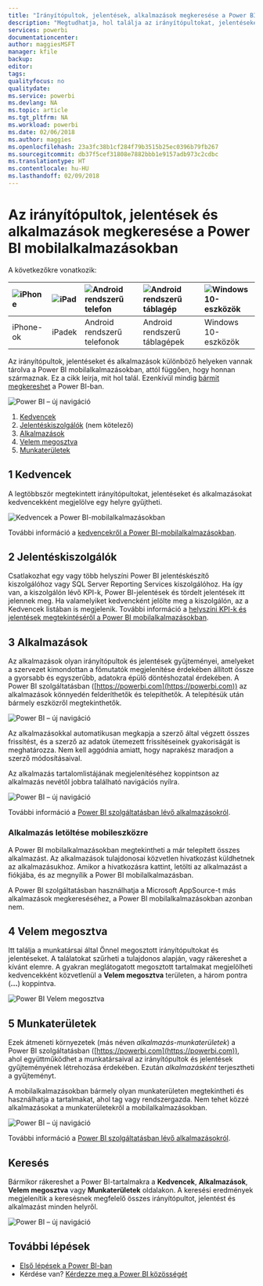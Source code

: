 ```yaml
---
title: "Irányítópultok, jelentések, alkalmazások megkeresése a Power BI mobilalkalmazásokban"
description: "Megtudhatja, hol találja az irányítópultokat, jelentéseket és alkalmazásokat a Power BI mobilalkalmazásokban, attól függően, hogy honnan származnak."
services: powerbi
documentationcenter: 
author: maggiesMSFT
manager: kfile
backup: 
editor: 
tags: 
qualityfocus: no
qualitydate: 
ms.service: powerbi
ms.devlang: NA
ms.topic: article
ms.tgt_pltfrm: NA
ms.workload: powerbi
ms.date: 02/06/2018
ms.author: maggies
ms.openlocfilehash: 23a3fc38b1cf284f79b3515b25ec0396b79fb267
ms.sourcegitcommit: db37f5cef31808e7882bbb1e9157adb973c2cdbc
ms.translationtype: HT
ms.contentlocale: hu-HU
ms.lasthandoff: 02/09/2018
---
```

# <a name="find-your-dashboards-reports-and-apps-in-the-power-bi-mobile-apps"></a>Az irányítópultok, jelentések és alkalmazások megkeresése a Power BI mobilalkalmazásokban
A következőkre vonatkozik:

| ![iPhone](media/mobile-apps-find-content-mobile-devices/iphone-logo-50-px.png) | ![iPad](media/mobile-apps-find-content-mobile-devices/ipad-logo-50-px.png) | ![Android rendszerű telefon](media/mobile-apps-find-content-mobile-devices/android-phone-logo-50-px.png) | ![Android rendszerű táblagép](media/mobile-apps-find-content-mobile-devices/android-tablet-logo-50-px.png) | ![Windows 10-eszközök](media/mobile-apps-find-content-mobile-devices/win-10-logo-50-px.png) |
|:--- |:--- |:--- |:--- |:--- |
| iPhone-ok |iPadek |Android rendszerű telefonok |Android rendszerű táblagépek |Windows 10-eszközök |

Az irányítópultok, jelentéseket és alkalmazások különböző helyeken vannak tárolva a Power BI mobilalkalmazásokban, attól függően, hogy honnan származnak. Ez a cikk leírja, mit hol talál. Ezenkívül mindig [bármit megkereshet](mobile-apps-find-content-mobile-devices.md#search) a Power BI-ban. 

![Power BI – új navigáció](media/mobile-apps-find-content-mobile-devices/power-bi-mobile-find-content.png)

1. [Kedvencek](mobile-apps-find-content-mobile-devices.md#1-favorites)
2. [Jelentéskiszolgálók](mobile-apps-find-content-mobile-devices.md#2-report-servers) (nem kötelező)
3. [Alkalmazások](mobile-apps-find-content-mobile-devices.md#3-apps)
4. [Velem megosztva](mobile-apps-find-content-mobile-devices.md#4-shared-with-me)
5. [Munkaterületek](mobile-apps-find-content-mobile-devices.md#5-workspaces)

## <a name="1-favorites"></a>1 Kedvencek
A legtöbbször megtekintett irányítópultokat, jelentéseket és alkalmazásokat kedvencekként megjelölve egy helyre gyűjtheti. 

![Kedvencek a Power BI-mobilalkalmazásokban](media/mobile-apps-find-content-mobile-devices/power-bi-android-favorites-reports.png)

További információ a [kedvencekről a Power BI-mobilalkalmazásokban](mobile-apps-favorites.md).

## <a name="2-report-servers"></a>2 Jelentéskiszolgálók
Csatlakozhat egy vagy több helyszíni Power BI jelentéskészítő kiszolgálóhoz vagy SQL Server Reporting Services kiszolgálóhoz. Ha így van, a kiszolgálón lévő KPI-k, Power BI-jelentések és tördelt jelentések itt jelennek meg. Ha valamelyiket kedvencként jelölte meg a kiszolgálón, az a Kedvencek listában is megjelenik. További információ a [helyszíni KPI-k és jelentések megtekintéséről a Power BI mobilalkalmazásokban](mobile-app-ssrs-kpis-mobile-on-premises-reports.md).

## <a name="3-apps"></a>3 Alkalmazások
Az alkalmazások olyan irányítópultok és jelentések gyűjteményei, amelyeket a szervezet kimondottan a főmutatók megjelenítése érdekében állított össze a gyorsabb és egyszerűbb, adatokra épülő döntéshozatal érdekében. A Power BI szolgáltatásban ([https://powerbi.com](https://powerbi.com)) az alkalmazások könnyedén felderíthetők és telepíthetők. A telepítésük után bármely eszközről megtekinthetők. 

![Power BI – új navigáció](media/mobile-apps-find-content-mobile-devices/power-bi-apps-mobile-apps.png)

Az alkalmazásokkal automatikusan megkapja a szerző által végzett összes frissítést, és a szerző az adatok ütemezett frissítéseinek gyakoriságát is meghatározza. Nem kell aggódnia amiatt, hogy naprakész maradjon a szerző módosításaival.

Az alkalmazás tartalomlistájának megjelenítéséhez koppintson az alkalmazás nevétől jobbra található navigációs nyílra.

![Power BI – új navigáció](media/mobile-apps-find-content-mobile-devices/power-bi-it-spend-app-android.png)

További információ a [Power BI szolgáltatásban lévő alkalmazásokról](service-install-use-apps.md).

### <a name="get-an-app-on-a-mobile-device"></a>Alkalmazás letöltése mobileszközre
A Power BI mobilalkalmazásokban megtekintheti a már telepített összes alkalmazást. Az alkalmazások tulajdonosai közvetlen hivatkozást küldhetnek az alkalmazásukhoz. Amikor a hivatkozásra kattint, letölti az alkalmazást a fiókjába, és az megnyílik a Power BI mobilalkalmazásban. 

A Power BI szolgáltatásban használhatja a Microsoft AppSource-t más alkalmazások megkereséséhez, a Power BI mobilalkalmazásokban azonban nem. 

## <a name="4-shared-with-me"></a>4 Velem megosztva
Itt találja a munkatársai által Önnel megosztott irányítópultokat és jelentéseket. A találatokat szűrheti a tulajdonos alapján, vagy rákereshet a kívánt elemre. A gyakran meglátogatott megosztott tartalmakat megjelölheti kedvencekként közvetlenül a **Velem megosztva** területen, a három pontra (**...**) koppintva.

![Power BI Velem megosztva](media/mobile-apps-find-content-mobile-devices/power-bi-android-shared-fave.png)

## <a name="5-workspaces"></a>5 Munkaterületek
Ezek átmeneti környezetek (más néven *alkalmazás-munkaterületek*) a Power BI szolgáltatásban ([https://powerbi.com](https://powerbi.com)), ahol együttműködhet a munkatársaival az irányítópultok és jelentések gyűjteményének létrehozása érdekében. Ezután *alkalmazásként* terjesztheti a gyűjteményt. 

A mobilalkalmazásokban bármely olyan munkaterületen megtekintheti és használhatja a tartalmakat, ahol tag vagy rendszergazda. Nem tehet közzé alkalmazásokat a munkaterületekről a mobilalkalmazásokban.

![Power BI – új navigáció](media/mobile-apps-find-content-mobile-devices/power-bi-mobile-workspaces-home-android.png)

További információ a [Power BI szolgáltatásban lévő alkalmazásokról](service-install-use-apps.md).

## <a name="search"></a>Keresés
Bármikor rákereshet a Power BI-tartalmakra a **Kedvencek**, **Alkalmazások**, **Velem megosztva** vagy **Munkaterületek** oldalakon. A keresési eredmények megjelenítik a keresésnek megfelelő összes irányítópultot, jelentést és alkalmazást minden helyről. 

![Power BI – új navigáció](media/mobile-apps-find-content-mobile-devices/power-bi-mobile-search.png)

## <a name="next-steps"></a>További lépések
* [Első lépések a Power BI-ban](service-get-started.md)
* Kérdése van? [Kérdezze meg a Power BI közösségét](http://community.powerbi.com/)


